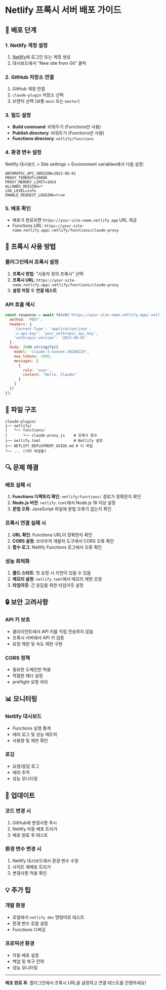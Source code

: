 # Netlify 프록시 서버 배포 가이드

## 🚀 배포 단계

### 1. Netlify 계정 설정
1. [Netlify](https://netlify.com/)에 로그인 또는 계정 생성
2. 대시보드에서 "New site from Git" 클릭

### 2. GitHub 저장소 연결
1. GitHub 계정 연결
2. `claude-plugin` 저장소 선택
3. 브랜치 선택 (보통 `main` 또는 `master`)

### 3. 빌드 설정
- **Build command**: 비워두기 (Functions만 사용)
- **Publish directory**: 비워두기 (Functions만 사용)
- **Functions directory**: `netlify/functions`

### 4. 환경 변수 설정
Netlify 대시보드 > Site settings > Environment variables에서 다음 설정:

```
ANTHROPIC_API_VERSION=2023-06-01
PROXY_TIMEOUT=30000
PROXY_MEMORY_LIMIT=1024
ALLOWED_ORIGINS=*
LOG_LEVEL=info
ENABLE_REQUEST_LOGGING=true
```

### 5. 배포 확인
- 배포가 완료되면 `https://your-site-name.netlify.app` URL 제공
- Functions URL: `https://your-site-name.netlify.app/.netlify/functions/claude-proxy`

## 🔧 프록시 사용 방법

### 플러그인에서 프록시 설정
1. **프록시 방법**: "사용자 정의 프록시" 선택
2. **프록시 URL**: `https://your-site-name.netlify.app/.netlify/functions/claude-proxy`
3. **설정 저장** 후 **연결 테스트**

### API 호출 예시
```javascript
const response = await fetch('https://your-site-name.netlify.app/.netlify/functions/claude-proxy', {
  method: 'POST',
  headers: {
    'Content-Type': 'application/json',
    'x-api-key': 'your_anthropic_api_key',
    'anthropic-version': '2023-06-01'
  },
  body: JSON.stringify({
    model: 'claude-3-sonnet-20240229',
    max_tokens: 1000,
    messages: [
      {
        role: 'user',
        content: 'Hello, Claude!'
      }
    ]
  })
});
```

## 📁 파일 구조
```
claude-plugin/
├── netlify/
│   └── functions/
│       └── claude-proxy.js    # 프록시 함수
├── netlify.toml               # Netlify 설정
├── NETLIFY_DEPLOYMENT_GUIDE.md # 이 파일
└── ... (기타 파일들)
```

## 🔍 문제 해결

### 배포 실패 시
1. **Functions 디렉토리 확인**: `netlify/functions/` 경로가 정확한지 확인
2. **Node.js 버전**: `netlify.toml`에서 Node.js 18 이상 설정
3. **문법 오류**: JavaScript 파일에 문법 오류가 없는지 확인

### 프록시 연결 실패 시
1. **URL 확인**: Functions URL이 정확한지 확인
2. **CORS 설정**: 브라우저 개발자 도구에서 CORS 오류 확인
3. **함수 로그**: Netlify Functions 로그에서 오류 확인

### 성능 최적화
1. **콜드 스타트**: 첫 요청 시 지연이 있을 수 있음
2. **메모리 설정**: `netlify.toml`에서 메모리 제한 조정
3. **타임아웃**: 긴 응답을 위한 타임아웃 설정

## 🔒 보안 고려사항

### API 키 보호
- 클라이언트에서 API 키를 직접 전송하지 않음
- 프록시 서버에서 API 키 검증
- 요청 제한 및 속도 제한 구현

### CORS 정책
- 필요한 도메인만 허용
- 적절한 헤더 설정
- preflight 요청 처리

## 📊 모니터링

### Netlify 대시보드
- Functions 실행 통계
- 에러 로그 및 성능 메트릭
- 사용량 및 제한 확인

### 로깅
- 요청/응답 로그
- 에러 추적
- 성능 모니터링

## 🔄 업데이트

### 코드 변경 시
1. GitHub에 변경사항 푸시
2. Netlify 자동 배포 트리거
3. 배포 완료 후 테스트

### 환경 변수 변경 시
1. Netlify 대시보드에서 환경 변수 수정
2. 사이트 재배포 트리거
3. 변경사항 적용 확인

## 💡 추가 팁

### 개발 환경
- 로컬에서 `netlify dev` 명령어로 테스트
- 환경 변수 로컬 설정
- Functions 디버깅

### 프로덕션 환경
- 자동 배포 설정
- 백업 및 복구 전략
- 성능 모니터링

---

**배포 완료 후**: 플러그인에서 프록시 URL을 설정하고 연결 테스트를 진행하세요!
